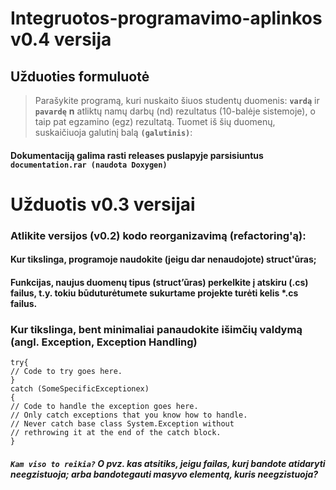 # Integruotos-programavimo-aplinkos v0.4 versija
## Užduoties formuluotė
> Parašykite programą, kuri nuskaito šiuos studentų duomenis:
**`vardą`** ir **`pavardę`**
 **n** atliktų namų darbų (nd) rezultatus (10-balėje sistemoje), o taip pat egzamino (egz) rezultatą.
Tuomet iš šių duomenų, suskaičiuoja galutinį balą **`(galutinis)`**:

#### Dokumentaciją galima rasti releases puslapyje parsisiuntus **`documentation.rar (naudota Doxygen)`**

# Užduotis v0.3 versijai
### Atlikite versijos (v0.2) kodo reorganizavimą (refactoring'ą):
#### Kur tikslinga, programoje naudokite (jeigu dar nenaudojote) struct'ūras;
#### Funkcijas, naujus duomenų tipus (struct’ūras) perkelkite į  atskiru (.cs)  failus, t.y.  tokiu būduturėtumete sukurtame projekte turėti kelis *.cs failus.
### Kur tikslinga, bent minimaliai panaudokite išimčių valdymą (angl. Exception, Exception Handling)
```
try{
// Code to try goes here.
}
catch (SomeSpecificExceptionex)
{
// Code to handle the exception goes here.
// Only catch exceptions that you know how to handle.
// Never catch base class System.Exception without
// rethrowing it at the end of the catch block.
}
```

##### `Kam viso to reikia?` O pvz. kas atsitiks, jeigu failas, kurį bandote atidaryti neegzistuoja; arba bandotegauti masyvo elementą, kuris neegzistuoja?
